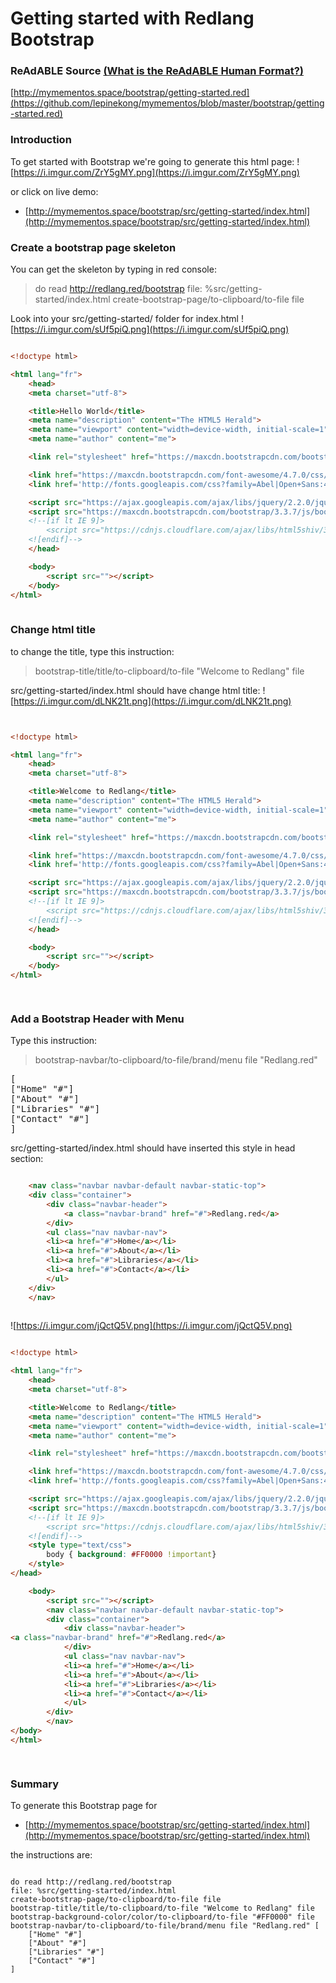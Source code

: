 
# Getting started with Redlang Bootstrap


### ReAdABLE Source [(What is the ReAdABLE Human Format?)](http://readablehumanformat.com)

[http://mymementos.space/bootstrap/getting-started.red](https://github.com/lepinekong/mymementos/blob/master/bootstrap/getting-started.red)


### Introduction

To get started with Bootstrap we're going to generate this html page:
![https://i.imgur.com/ZrY5gMY.png](https://i.imgur.com/ZrY5gMY.png)
                    
or click on live demo:
- [http://mymementos.space/bootstrap/src/getting-started/index.html](http://mymementos.space/bootstrap/src/getting-started/index.html)
                        

### Create a bootstrap page skeleton

You can get the skeleton by typing in red console:
>do read http://redlang.red/bootstrap
file: %src/getting-started/index.html
create-bootstrap-page/to-clipboard/to-file file


Look into your src/getting-started/ folder for index.html
![https://i.imgur.com/sUf5piQ.png](https://i.imgur.com/sUf5piQ.png)
                    


```html

<!doctype html>

<html lang="fr">
    <head>
    <meta charset="utf-8">

    <title>Hello World</title>
    <meta name="description" content="The HTML5 Herald">
    <meta name="viewport" content="width=device-width, initial-scale=1">
    <meta name="author" content="me">

    <link rel="stylesheet" href="https://maxcdn.bootstrapcdn.com/bootstrap/3.3.7/css/bootstrap.min.css" integrity="sha384-BVYiiSIFeK1dGmJRAkycuHAHRg32OmUcww7on3RYdg4Va+PmSTsz/K68vbdEjh4u" crossorigin="anonymous">

	<link href="https://maxcdn.bootstrapcdn.com/font-awesome/4.7.0/css/font-awesome.min.css" rel="stylesheet" />
	<link href='http://fonts.googleapis.com/css?family=Abel|Open+Sans:400,600' rel='stylesheet'>

    <script src="https://ajax.googleapis.com/ajax/libs/jquery/2.2.0/jquery.min.js"></script>
    <script src="https://maxcdn.bootstrapcdn.com/bootstrap/3.3.7/js/bootstrap.min.js" integrity="sha384-Tc5IQib027qvyjSMfHjOMaLkfuWVxZxUPnCJA7l2mCWNIpG9mGCD8wGNIcPD7Txa" crossorigin="anonymous"></script>
    <!--[if lt IE 9]>
        <script src="https://cdnjs.cloudflare.com/ajax/libs/html5shiv/3.7.3/html5shiv.js"></script>
    <![endif]-->
    </head>

    <body>
        <script src=""></script>
    </body>
</html>
        
```



### Change html title

to change the title, type this instruction:
>bootstrap-title/title/to-clipboard/to-file "Welcome to Redlang" file


src/getting-started/index.html should have change html title: 
![https://i.imgur.com/dLNK21t.png](https://i.imgur.com/dLNK21t.png)
                    


```html


<!doctype html>

<html lang="fr">
    <head>
    <meta charset="utf-8">

    <title>Welcome to Redlang</title>
    <meta name="description" content="The HTML5 Herald">
    <meta name="viewport" content="width=device-width, initial-scale=1">
    <meta name="author" content="me">

    <link rel="stylesheet" href="https://maxcdn.bootstrapcdn.com/bootstrap/3.3.7/css/bootstrap.min.css" integrity="sha384-BVYiiSIFeK1dGmJRAkycuHAHRg32OmUcww7on3RYdg4Va+PmSTsz/K68vbdEjh4u" crossorigin="anonymous">

	<link href="https://maxcdn.bootstrapcdn.com/font-awesome/4.7.0/css/font-awesome.min.css" rel="stylesheet" />
	<link href='http://fonts.googleapis.com/css?family=Abel|Open+Sans:400,600' rel='stylesheet'>

    <script src="https://ajax.googleapis.com/ajax/libs/jquery/2.2.0/jquery.min.js"></script>
    <script src="https://maxcdn.bootstrapcdn.com/bootstrap/3.3.7/js/bootstrap.min.js" integrity="sha384-Tc5IQib027qvyjSMfHjOMaLkfuWVxZxUPnCJA7l2mCWNIpG9mGCD8wGNIcPD7Txa" crossorigin="anonymous"></script>
    <!--[if lt IE 9]>
        <script src="https://cdnjs.cloudflare.com/ajax/libs/html5shiv/3.7.3/html5shiv.js"></script>
    <![endif]-->
    </head>

    <body>
        <script src=""></script>
    </body>
</html>    

        
```



### Add a Bootstrap Header with Menu

Type this instruction:
>bootstrap-navbar/to-clipboard/to-file/brand/menu file "Redlang.red" 
<pre>
[
["Home" "#"]
["About" "#"]
["Libraries" "#"]
["Contact" "#"]
]
</pre>


src/getting-started/index.html should have inserted this style in head section: 


```html

    <nav class="navbar navbar-default navbar-static-top">
	<div class="container">
        <div class="navbar-header">
            <a class="navbar-brand" href="#">Redlang.red</a>
        </div>
        <ul class="nav navbar-nav">
		<li><a href="#">Home</a></li>
		<li><a href="#">About</a></li>
		<li><a href="#">Libraries</a></li>
		<li><a href="#">Contact</a></li>
        </ul>
    </div>
    </nav>           
        
```


![https://i.imgur.com/jQctQ5V.png](https://i.imgur.com/jQctQ5V.png)
                    


```html

<!doctype html>

<html lang="fr">
    <head>
    <meta charset="utf-8">

    <title>Welcome to Redlang</title>
    <meta name="description" content="The HTML5 Herald">
    <meta name="viewport" content="width=device-width, initial-scale=1">
    <meta name="author" content="me">

    <link rel="stylesheet" href="https://maxcdn.bootstrapcdn.com/bootstrap/3.3.7/css/bootstrap.min.css" integrity="sha384-BVYiiSIFeK1dGmJRAkycuHAHRg32OmUcww7on3RYdg4Va+PmSTsz/K68vbdEjh4u" crossorigin="anonymous">

	<link href="https://maxcdn.bootstrapcdn.com/font-awesome/4.7.0/css/font-awesome.min.css" rel="stylesheet" />
	<link href='http://fonts.googleapis.com/css?family=Abel|Open+Sans:400,600' rel='stylesheet'>

    <script src="https://ajax.googleapis.com/ajax/libs/jquery/2.2.0/jquery.min.js"></script>
    <script src="https://maxcdn.bootstrapcdn.com/bootstrap/3.3.7/js/bootstrap.min.js" integrity="sha384-Tc5IQib027qvyjSMfHjOMaLkfuWVxZxUPnCJA7l2mCWNIpG9mGCD8wGNIcPD7Txa" crossorigin="anonymous"></script>
    <!--[if lt IE 9]>
        <script src="https://cdnjs.cloudflare.com/ajax/libs/html5shiv/3.7.3/html5shiv.js"></script>
    <![endif]-->
    <style type="text/css">
        body { background: #FF0000 !important}
    </style>
</head>

    <body>
        <script src=""></script>
        <nav class="navbar navbar-default navbar-static-top">
        <div class="container">
            <div class="navbar-header">
<a class="navbar-brand" href="#">Redlang.red</a>
            </div>
            <ul class="nav navbar-nav">
            <li><a href="#">Home</a></li>
            <li><a href="#">About</a></li>
            <li><a href="#">Libraries</a></li>
            <li><a href="#">Contact</a></li>
            </ul>
        </div>
        </nav>
</body>
</html>    

        
```



### Summary

To generate this Bootstrap page for
- [http://mymementos.space/bootstrap/src/getting-started/index.html](http://mymementos.space/bootstrap/src/getting-started/index.html)
                        
the instructions are:


```

do read http://redlang.red/bootstrap
file: %src/getting-started/index.html
create-bootstrap-page/to-clipboard/to-file file
bootstrap-title/title/to-clipboard/to-file "Welcome to Redlang" file
bootstrap-background-color/color/to-clipboard/to-file "#FF0000" file
bootstrap-navbar/to-clipboard/to-file/brand/menu file "Redlang.red" [
    ["Home" "#"]
    ["About" "#"]
    ["Libraries" "#"]
    ["Contact" "#"]
]            
        
```


